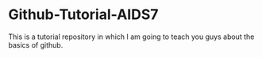 # Github-Tutorial-AIDS7
This is a tutorial repository in which I am going to teach you guys about the basics of github.
